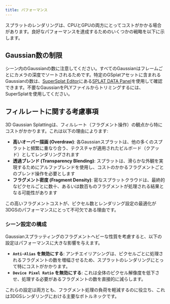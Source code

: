 ```yaml
---
title: パフォーマンス
---
```


スプラットのレンダリングは、CPUとGPUの両方にとってコストがかかる場合があります。良好なパフォーマンスを達成するためのいくつかの戦略を以下に示します。

## Gaussian数の制限

シーン内のGaussianの数に注意してください。すべてのGaussianはフレームごとにカメラの深度でソートされるためです。特定のGSplatアセットに含まれるGaussianの数は、[SuperSplat Editor](https://superspl.at/editor)にある[SPLAT DATA Panel](https://github.com/playcanvas/supersplat/wiki/Inspecting-Splat-Data)を使用して確認できます。不要なGaussianをPLYファイルからトリミングするには、SuperSplatを使用してください。

## フィルレートに関する考慮事項

3D Gaussian Splattingは、フィルレート（フラグメント操作）の観点から特にコストがかかります。これは以下の理由によります:

- **高いオーバー描画 (Overdraw)**: 各Gaussianスプラットは、他の多くのスプラットと頻繁に重なり合う、テクスチャが適用されたビルボード（クアッド）としてレンダリングされます
- **透過ブレンド (Transparency Blending)**: スプラットは、滑らかな外観を実現するためにアルファブレンドを使用し、コストのかかるフラグメントごとのブレンド操作を必要とします
- **フラグメント密度 (Fragment Density)**: 密なスプラットクラウドは、最終的なピクセルごとに数十、あるいは数百ものフラグメントが処理される結果となる可能性があります

この高いフラグメントコストが、ピクセル数とレンダリング設定の最適化が3DGSのパフォーマンスにとって不可欠である理由です。

### シーン設定の構成

Gaussianスプラッティングのフラグメントヘビーな性質を考慮すると、以下の設定はパフォーマンスに大きな影響を与えます。

- **`Anti-Alias` を無効にする**: アンチエイリアシングは、ピクセルごとに処理されるフラグメントの数を増幅させるため、スプラットのレンダリングにとって特にコストがかかります。
- **`Device Pixel Ratio` を無効にする**: これは全体のピクセル解像度を低下させ、処理する必要があるフラグメントの数を直接的に減らします。

これらの設定は両方とも、フラグメント処理の負荷を軽減するのに役立ち、これは3DGSレンダリングにおける主要なボトルネックです。
